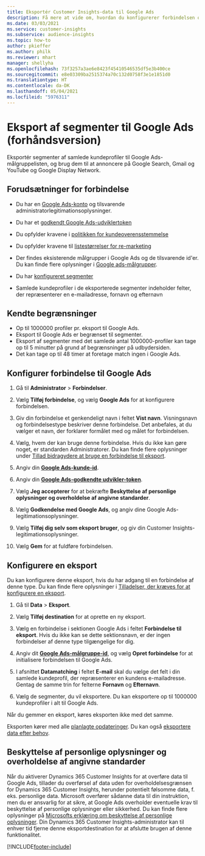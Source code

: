 ```yaml
---
title: Eksportér Customer Insights-data til Google Ads
description: Få mere at vide om, hvordan du konfigurerer forbindelsen og eksporterer til Google Ads.
ms.date: 03/03/2021
ms.service: customer-insights
ms.subservice: audience-insights
ms.topic: how-to
author: pkieffer
ms.author: philk
ms.reviewer: mhart
manager: shellyha
ms.openlocfilehash: 73f3257a3ae6e8423f45410546535df5e3b400ce
ms.sourcegitcommit: e8e03309ba2515374a70c132d0758f3e1e1851d0
ms.translationtype: HT
ms.contentlocale: da-DK
ms.lasthandoff: 05/04/2021
ms.locfileid: "5976311"
---
```

# <a name="export-segments-to-google-ads-preview"></a>Eksport af segmenter til Google Ads (forhåndsversion)

Eksportér segmenter af samlede kundeprofiler til Google Ads-målgruppelisten, og brug dem til at annoncere på Google Search, Gmail og YouTube og Google Display Network. 

## <a name="prerequisites-for-connection"></a>Forudsætninger for forbindelse

-   Du har en [Google Ads-konto](https://ads.google.com/) og tilsvarende administratorlegitimationsoplysninger.
-   Du har et [godkendt Google Ads-udviklertoken](https://developers.google.com/google-ads/api/docs/first-call/dev-token) 
-   Du opfylder kravene i [politikken for kundeoverensstemmelse](https://support.google.com/adspolicy/answer/6299717)
-   Du opfylder kravene til [listestørrelser for re-marketing](https://support.google.com/google-ads/answer/7558048) 

-   Der findes eksisterende målgrupper i Google Ads og de tilsvarende id'er. Du kan finde flere oplysninger i [Google ads-målgrupper](https://support.google.com/google-ads/answer/7558048?hl=en#:~:text=Audience%20lists%20is%20a%20section,Display%20Network%20through%20remarketing%20campaigns.).
-   Du har [konfigureret segmenter](segments.md)
-   Samlede kundeprofiler i de eksporterede segmenter indeholder felter, der repræsenterer en e-mailadresse, fornavn og efternavn

## <a name="known-limitations"></a>Kendte begrænsninger

- Op til 1000000 profiler pr. eksport til Google Ads.
- Eksport til Google Ads er begrænset til segmenter.
- Eksport af segmenter med det samlede antal 1000000-profiler kan tage op til 5 minutter på grund af begrænsninger på udbydersiden. 
- Det kan tage op til 48 timer at foretage match ingen i Google Ads.

## <a name="set-up-connection-to-google-ads"></a>Konfigurer forbindelse til Google Ads

1. Gå til **Administrator** > **Forbindelser**.

1. Vælg **Tilføj forbindelse**, og vælg **Google Ads** for at konfigurere forbindelsen.

1. Giv din forbindelse et genkendeligt navn i feltet **Vist navn**. Visningsnavn og forbindelsestype beskriver denne forbindelse. Det anbefales, at du vælger et navn, der forklarer formålet med og målet for forbindelsen.

1. Vælg, hvem der kan bruge denne forbindelse. Hvis du ikke kan gøre noget, er standarden Administratorer. Du kan finde flere oplysninger under [Tillad bidragydere at bruge en forbindelse til eksport](connections.md#allow-contributors-to-use-a-connection-for-exports).

1. Angiv din **[Google Ads-kunde-id](https://support.google.com/google-ads/answer/1704344)**.

1. Angiv din **[Google Ads-godkendte udvikler-token](https://developers.google.com/google-ads/api/docs/first-call/dev-token)**.

1. Vælg **Jeg accepterer** for at bekræfte **Beskyttelse af personlige oplysninger og overholdelse af angivne standarder**.

1. Vælg **Godkendelse med Google Ads**, og angiv dine Google Ads-legitimationsoplysninger.

1. Vælg **Tilføj dig selv som eksport bruger**, og giv din Customer Insights-legitimationsoplysninger.

1. Vælg **Gem** for at fuldføre forbindelsen. 

## <a name="configure-an-export"></a>Konfigurere en eksport

Du kan konfigurere denne eksport, hvis du har adgang til en forbindelse af denne type. Du kan finde flere oplysninger i [Tilladelser, der kræves for at konfigurere en eksport](export-destinations.md#set-up-a-new-export).

1. Gå til **Data** > **Eksport**.

1. Vælg **Tilføj destination** for at oprette en ny eksport.

1. Vælg en forbindelse i sektionen Google Ads i feltet **Forbindelse til eksport**. Hvis du ikke kan se dette sektionsnavn, er der ingen forbindelser af denne type tilgængelige for dig.

1. Angiv dit **[Google Ads-målgruppe-id](https://support.google.com/google-ads/answer/7558048?hl=en#:~:text=Audience%20lists%20is%20a%20section,Display%20Network%20through%20remarketing%20campaigns.)**, og vælg **Opret forbindelse** for at initialisere forbindelsen til Google Ads.

1. I afsnittet **Datamatching** i feltet **E-mail** skal du vælge det felt i din samlede kundeprofil, der repræsenterer en kundens e-mailadresse. Gentag de samme trin for felterne **Fornavn** og **Efternavn**.

1. Vælg de segmenter, du vil eksportere. Du kan eksportere op til 1000000 kundeprofiler i alt til Google Ads.

Når du gemmer en eksport, køres eksporten ikke med det samme.

Eksporten kører med alle [planlagte opdateringer](system.md#schedule-tab). Du kan også [eksportere data efter behov](export-destinations.md#run-exports-on-demand). 

## <a name="data-privacy-and-compliance"></a>Beskyttelse af personlige oplysninger og overholdelse af angivne standarder

Når du aktiverer Dynamics 365 Customer Insights for at overføre data til Google Ads, tillader du overførsel af data uden for overholdelsesgrænsen for Dynamics 365 Customer Insights, herunder potentielt følsomme data, f. eks. personlige data. Microsoft overfører sådanne data til din instruktion, men du er ansvarlig for at sikre, at Google Ads overholder eventuelle krav til beskyttelse af personlige oplysninger eller sikkerhed. Du kan finde flere oplysninger på [Microsofts erklæring om beskyttelse af personlige oplysninger](https://go.microsoft.com/fwlink/?linkid=396732).
Din Dynamics 365 Customer Insights-administrator kan til enhver tid fjerne denne eksportdestination for at afslutte brugen af denne funktionalitet.


[!INCLUDE[footer-include](../includes/footer-banner.md)]
